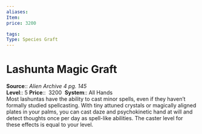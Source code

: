 ```yaml
---
aliases: 
Item:
price: 3200

tags: 
Type: Species Graft
---
```


# Lashunta Magic Graft

**Source**:: _Alien Archive 4 pg. 145_  
**Level**:: 5
**Price**::  3200 
**System**:: All Hands  
Most lashuntas have the ability to cast minor spells, even if they haven’t formally studied spellcasting. With tiny attuned crystals or magically aligned plates in your palms, you can cast daze and psychokinetic hand at will and detect thoughts once per day as spell-like abilities. The caster level for these effects is equal to your level.
